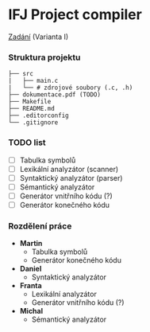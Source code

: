 
# IFJ Project compiler

[Zadání](https://wis.fit.vutbr.cz/FIT/st/cfs.php?file=/course/IFJ-IT/projects/ifj2020.pdf) (Varianta I)

### Struktura projektu
```
├── src
|   ├── main.c
|   └── # zdrojové soubory (.c, .h)
├── dokumentace.pdf (TODO)
├── Makefile
├── README.md
├── .editorconfig
└── .gitignore
```

### TODO list
- [ ] Tabulka symbolů
- [ ] Lexikální analyzátor (scanner)
- [ ] Syntaktický analyzátor (parser)
- [ ] Sémantický analyzátor
- [ ] Generátor vnitřního kódu (?)
- [ ] Generátor konečného kódu

### Rozdělení práce
- **Martin**
   - Tabulka symbolů
   - Generátor konečného kódu
- **Daniel**
   - Syntaktický analyzátor
- **Franta**
   - Lexikální analyzátor
   - Generátor vnitřního kódu (?)
- **Michal**
   - Sémantický analyzátor
